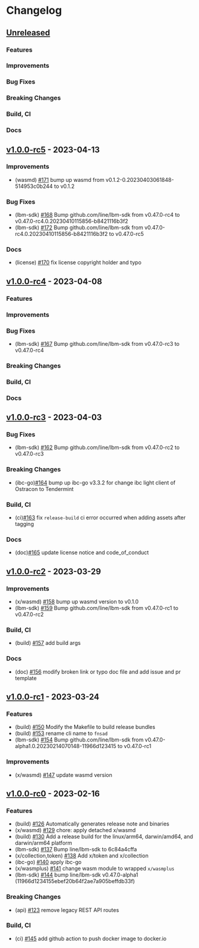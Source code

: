 <!--
Guiding Principles:

Changelogs are for humans, not machines.
There should be an entry for every single version.
The same types of changes should be grouped.
Versions and sections should be linkable.
The latest version comes first.
The release date of each version is displayed.
Mention whether you follow Semantic Versioning.

Usage:

Change log entries are to be added to the Unreleased section under the
appropriate stanza (see below). Each entry should ideally include a tag and
the Github issue reference in the following format:

* (<tag>) \#<issue-number> message

The issue numbers will later be link-ified during the release process so you do
not have to worry about including a link manually, but you can if you wish.

Types of changes (Stanzas):

"Features" for new features.
"Improvements" for changes in existing functionality.
"Deprecated" for soon-to-be removed features.
"Bug Fixes" for any bug fixes.
"Client Breaking" for breaking CLI commands and REST routes.
"State Machine Breaking" for breaking the AppState

Ref: https://keepachangelog.com/en/1.0.0/
-->

# Changelog

## [Unreleased]

### Features

### Improvements

### Bug Fixes

### Breaking Changes

### Build, CI

### Docs


## [v1.0.0-rc5](https://github.com/line/lbm/releases/tag/v1.0.0-rc5) - 2023-04-13

### Improvements
* (wasmd) [\#171](https://github.com/line/finschia/pull/171) bump up wasmd from v0.1.2-0.20230403061848-514953c0b244 to v0.1.2

### Bug Fixes
* (lbm-sdk) [\#168](https://github.com/line/finschia/pull/168) Bump github.com/line/lbm-sdk from v0.47.0-rc4 to v0.47.0-rc4.0.20230410115856-b8421116b3f2
* (lbm-sdk) [\#172](https://github.com/line/finschia/pull/172) Bump github.com/line/lbm-sdk from v0.47.0-rc4.0.20230410115856-b8421116b3f2 to v0.47.0-rc5

### Docs
* (license) [\#170](https://github.com/line/finschia/pull/170) fix license copyright holder and typo


## [v1.0.0-rc4](https://github.com/line/lbm/releases/tag/v1.0.0-rc4) - 2023-04-08

### Features

### Improvements

### Bug Fixes
* (lbm-sdk) [\#167](https://github.com/line/finschia/pull/167) Bump github.com/line/lbm-sdk from v0.47.0-rc3 to v0.47.0-rc4

### Breaking Changes

### Build, CI

### Docs


## [v1.0.0-rc3](https://github.com/line/lbm/releases/tag/v1.0.0-rc3) - 2023-04-03

### Bug Fixes
* (lbm-sdk) [\#162](https://github.com/line/finschia/pull/162) Bump github.com/line/lbm-sdk from v0.47.0-rc2 to v0.47.0-rc3

### Breaking Changes
* (ibc-go)[\#164](https://github.com/line/finschia/pull/164) bump up ibc-go v3.3.2 for change ibc light client of Ostracon to Tendermint

### Build, CI
* (ci)[\#163](https://github.com/line/finschia/pull/163) fix `release-build` ci error occurred when adding assets after tagging

### Docs
* (doc)[\#165](https://github.com/line/finschia/pull/165) update license notice and code_of_conduct


## [v1.0.0-rc2](https://github.com/line/lbm/releases/tag/v1.0.0-rc2) - 2023-03-29

### Improvements
* (x/wasmd) [\#158](https://github.com/line/finschia/pull/158) bump up wasmd version to v0.1.0
* (lbm-sdk) [\#159](https://github.com/line/finschia/pull/159) Bump github.com/line/lbm-sdk from v0.47.0-rc1 to v0.47.0-rc2

### Build, CI
* (build) [\#157](https://github.com/line/finschia/pull/157) add build args

### Docs
* (doc) [\#156](https://github.com/line/finschia/pull/156) modify broken link or typo doc file and add issue and pr template


## [v1.0.0-rc1](https://github.com/line/lbm/releases/tag/v1.0.0-rc1) - 2023-03-24

### Features
* (build) [\#150](https://github.com/line/lbm/pull/150) Modify the Makefile to build release bundles
* (build) [\#153](https://github.com/line/finschia/pull/153) rename cli name to `fnsad`
* (lbm-sdk) [\#154](https://github.com/line/finschia/pull/154) Bump github.com/line/lbm-sdk from v0.47.0-alpha1.0.20230214070148-11966d123415 to v0.47.0-rc1

### Improvements
* (x/wasmd) [\#147](https://github.com/line/lbm/pull/147) update wasmd version


## [v1.0.0-rc0](https://github.com/line/lbm/releases/tag/v1.0.0-rc0) - 2023-02-16

### Features
* (build) [\#126](https://github.com/line/lbm/pull/126) Automatically generates release note and binaries
* (x/wasmd) [\#129](https://github.com/line/lbm/pull/129) chore: apply detached x/wasmd
* (build) [\#130](https://github.com/line/lbm/pull/130) Add a release build for the linux/arm64, darwin/amd64, and darwin/arm64 platform
* (lbm-sdk) [\#137](https://github.com/line/lbm/pull/137) Bump line/lbm-sdk to 6c84a4cffa
* (x/collection,token) [\#138](https://github.com/line/lbm/pull/138) Add x/token and x/collection
* (ibc-go) [\#140](https://github.com/line/lbm/pull/140) apply ibc-go
* (x/wasmplus) [\#141](https://github.com/line/lbm/pull/141) change wasm module to wrapped `x/wasmplus`
* (lbm-sdk) [\#144](https://github.com/line/lbm/pull/144) bump line/lbm-sdk v0.47.0-alpha1 (11966d1234155ebef20b64f2ae7a905beffdb33f) 

### Breaking Changes
* (api) [\#123](https://github.com/line/lbm/pull/123) remove legacy REST API routes

### Build, CI
* (ci) [\#145](https://github.com/line/lbm/pull/145) add github action to push docker image to docker.io


<!-- Release links -->
[Unreleased]: https://github.com/line/lbm/compare/v0.7.0...HEAD

